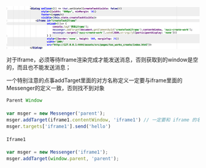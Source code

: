 ![](/assets/前端/.png)

对于Iframe，必须等待Iframe渲染完成才能发送消息，否则获取到的window是空的，而且也不能发送消息；

一个特别注意的点事addTarget里面的对方名称定义一定要与iframe里面的Messenger的定义一致，否则找不到对象

```js
Parent Window

var msger = new Messenger('parent');
msger.addTarget(iframe1.contentWindow, 'iframe1') // 一定要和 iframe 的名称一致
msger.targets['iframe1'].send('hello')

Iframe1

var msger = new Messenger('iframe1');
msger.addTarget(window.parent, 'parent');


```



